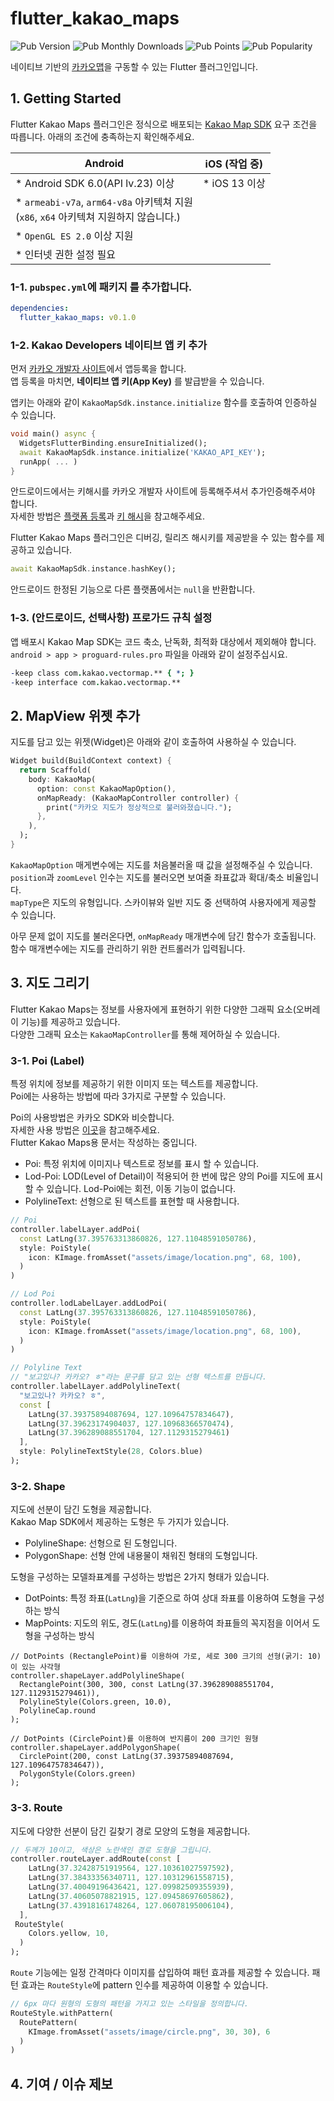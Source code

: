 # flutter_kakao_maps
![Pub Version](https://img.shields.io/pub/v/flutter_kakao_maps)
![Pub Monthly Downloads](https://img.shields.io/pub/dm/flutter_kakao_maps)
![Pub Points](https://img.shields.io/pub/points/flutter_kakao_maps)
![Pub Popularity](https://img.shields.io/pub/popularity/flutter_kakao_maps)

네이티브 기반의 [카카오맵](https://map.kakao.com/)을 구동할 수 있는 Flutter 플러그인입니다.

## 1. Getting Started
Flutter Kakao Maps 플러그인은 정식으로 배포되는 [Kakao Map SDK](https://apis.map.kakao.com/) 요구 조건을 따릅니다.
아래의 조건에 충족하는지 확인해주세요.

| Android                           | iOS (작업 중)  |
|-----------------------------------|----------------|
| * Android SDK 6.0(API lv.23) 이상 | * iOS 13 이상   |
| * `armeabi-v7a`, `arm64-v8a` 아키텍쳐 지원<br/>(`x86`, `x64` 아키텍쳐 지원하지 않습니다.) |        |
| * `OpenGL ES 2.0` 이상 지원               |         |
| * 인터넷 권한 설정 필요                    |         |

### 1-1. `pubspec.yml`에 패키지 를 추가합니다.
```yml
dependencies:
  flutter_kakao_maps: v0.1.0
```

### 1-2. Kakao Developers 네이티브 앱 키 추가
먼저 [카카오 개발자 사이트](https://developers.kakao.com/)에서 앱등록을 합니다.<br/>
앱 등록을 마치면, **네이티브 앱 키(App Key)** 를 발급받을 수 있습니다.

앱키는 아래와 같이 `KakaoMapSdk.instance.initialize` 함수를 호출하여 인증하실 수 있습니다.
```dart
void main() async {
  WidgetsFlutterBinding.ensureInitialized();
  await KakaoMapSdk.instance.initialize('KAKAO_API_KEY');
  runApp( ... )
}
```

안드로이드에서는 키해시를 카카오 개발자 사이트에 등록해주셔서 추가인증해주셔야 합니다.<br/>
자세한 방법은 [플랫폼 등록](https://developers.kakao.com/docs/latest/ko/getting-started/app#platform-android)과 [키 해시](https://developers.kakao.com/docs/latest/ko/android/getting-started#before-you-begin-add-key-hash)을 참고해주세요.<br/>

Flutter Kakao Maps 플러그인은 디버깅, 릴리즈 해시키를 제공받을 수 있는 함수를 제공하고 있습니다.
```dart
await KakaoMapSdk.instance.hashKey();
```
안드로이드 한정된 기능으로 다른 플랫폼에서는 `null`을 반환합니다.

### 1-3. (안드로이드, 선택사항) 프로가드 규칙 설정
앱 배포시 Kakao Map SDK는 코드 축소, 난독화, 최적화 대상에서 제외해야 합니다.<br/>
`android > app > proguard-rules.pro` 파일을 아래와 같이 설정주십시요.
```pro
-keep class com.kakao.vectormap.** { *; }
-keep interface com.kakao.vectormap.**
```

## 2. MapView 위젯 추가
지도를 담고 있는 위젯(Widget)은 아래와 같이 호출하여 사용하실 수 있습니다.
```dart
Widget build(BuildContext context) {
  return Scaffold(
    body: KakaoMap(
      option: const KakaoMapOption(),
      onMapReady: (KakaoMapController controller) {
        print("카카오 지도가 정상적으로 불러와졌습니다.");
      },
    ),
  );
}
```
`KakaoMapOption` 매게변수에는 지도를 처음불러올 때 값을 설정해주실 수 있습니다.<br/>
`position`과 `zoomLevel` 인수는 지도를 불러오면 보여줄 좌표값과 확대/축소 비율입니다.<br/>
`mapType`은 지도의 유형입니다. 스카이뷰와 일반 지도 중 선택하여 사용자에게 제공할 수 있습니다.

아무 문제 없이 지도를 불러온다면, `onMapReady` 매개변수에 담긴 함수가 호출됩니다.<br/>
함수 매개변수에는 지도를 관리하기 위한 컨트롤러가 입력됩니다.

## 3. 지도 그리기
Flutter Kakao Maps는 정보를 사용자에게 표현하기 위한 다양한 그래픽 요소(오버레이 기능)를 제공하고 있습니다.<br/>
다양한 그래픽 요소는 `KakaoMapController`를 통해 제어하실 수 있습니다.
### 3-1. Poi (Label)
특정 위치에 정보를 제공하기 위한 이미지 또는 텍스트를 제공합니다.<br/>
Poi에는 사용하는 방법에 따라 3가지로 구분할 수 있습니다.<br/>

Poi의 사용방법은 카카오 SDK와 비슷합니다.<br/>
자세한 사용 방법은 [이곳](https://apis.map.kakao.com/android_v2/docs/api-guide/label/label/)을 참고해주세요.<br/>
Flutter Kakao Maps용 문서는 작성하는 중입니다.

* Poi: 특정 위치에 이미지나 텍스트로 정보를 표시 할 수 있습니다.
* Lod-Poi: LOD(Level of Detail)이 적용되어 한 번에 많은 양의 Poi를 지도에 표시할 수 있습니다. Lod-Poi에는 회전, 이동 기능이 없습니다.
* PolylineText: 선형으로 된 텍스트를 표현할 때 사용합니다.
  
```dart
// Poi
controller.labelLayer.addPoi(
  const LatLng(37.395763313860826, 127.11048591050786),
  style: PoiStyle(
    icon: KImage.fromAsset("assets/image/location.png", 68, 100),
  )
)

// Lod Poi
controller.lodLabelLayer.addLodPoi(
  const LatLng(37.395763313860826, 127.11048591050786),
  style: PoiStyle(
    icon: KImage.fromAsset("assets/image/location.png", 68, 100),
  )
)

// Polyline Text
// "보고있나? 카카오? ㅎ"라는 문구를 담고 있는 선형 텍스트를 만듭니다.
controller.labelLayer.addPolylineText(
  "보고있나? 카카오? ㅎ",
  const [
    LatLng(37.39375894087694, 127.10964757834647),
    LatLng(37.39623174904037, 127.10968366570474),
    LatLng(37.396289088551704, 127.1129315279461)
  ],
  style: PolylineTextStyle(28, Colors.blue)
);
```

### 3-2. Shape
지도에 선분이 담긴 도형을 제공합니다.<br/>
Kakao Map SDK에서 제공하는 도형은 두 가지가 있습니다.
* PolylineShape: 선형으로 된 도형입니다.
* PolygonShape: 선형 안에 내용물이 채워진 형태의 도형입니다.

도형을 구성하는 모델좌표계를 구성하는 방법은 2가지 형태가 있습니다.
* DotPoints: 특정 좌표(`LatLng`)을 기준으로 하여 상대 좌표를 이용하여 도형을 구성하는 방식
* MapPoints: 지도의 위도, 경도(`LatLng`)를 이용하여 좌표들의 꼭지점을 이어서 도형을 구성하는 방식

```
// DotPoints (RectanglePoint)를 이용하여 가로, 세로 300 크기의 선형(굵기: 10)이 있는 사각형
controller.shapeLayer.addPolylineShape(
  RectanglePoint(300, 300, const LatLng(37.396289088551704, 127.1129315279461)),
  PolylineStyle(Colors.green, 10.0),
  PolylineCap.round
);

// DotPoints (CirclePoint)를 이용하여 반지름이 200 크기인 원형
controller.shapeLayer.addPolygonShape(
  CirclePoint(200, const LatLng(37.39375894087694, 127.10964757834647)),
  PolygonStyle(Colors.green)
);
```

### 3-3. Route
지도에 다양한 선분이 담긴 길찾기 경로 모양의 도형을 제공합니다.

```dart
// 두께가 10이고, 색상은 노란색인 경로 도형을 그립니다.
controller.routeLayer.addRoute(const [
    LatLng(37.32428751919564, 127.10361027597592),
    LatLng(37.38433356340711, 127.10312961558715),
    LatLng(37.40049196436421, 127.09982509355939),
    LatLng(37.40605078821915, 127.09458697605862),
    LatLng(37.43918161748264, 127.06078195006104),
  ],
 RouteStyle(
    Colors.yellow, 10,
  )
);
```

`Route` 기능에는 일정 간격마다 이미지를 삽입하여 패턴 효과를 제공할 수 있습니다.
패턴 효과는 `RouteStyle`에 pattern 인수를 제공하여 이용할 수 있습니다.

```dart
// 6px 마다 원형의 도형의 패턴을 가지고 있는 스타일을 정의합니다.
RouteStyle.withPattern(
  RoutePattern(
    KImage.fromAsset("assets/image/circle.png", 30, 30), 6
  )
)
```

## 4. 기여 / 이슈 제보
